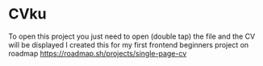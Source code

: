 # CVku
To open this project you just need to open (double tap) the file and the CV will be displayed
I created this for my first frontend beginners project on roadmap https://roadmap.sh/projects/single-page-cv
